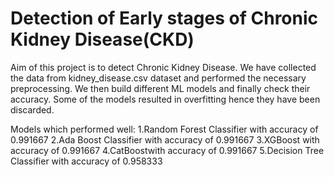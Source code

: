 # Detection of Early stages of Chronic Kidney Disease(CKD)

Aim of this project is to detect Chronic Kidney Disease.
We have collected the data from kidney_disease.csv dataset and performed the necessary preprocessing.
We then build different ML models and finally check their accuracy.
Some of the models resulted in overfitting hence they have been discarded.

Models which performed well:
1.Random Forest Classifier with accuracy of	0.991667
2.Ada Boost Classifier with accuracy of	0.991667
3.XGBoost	with accuracy of 0.991667
4.CatBoostwith accuracy of 0.991667
5.Decision Tree Classifier with accuracy of	0.958333
